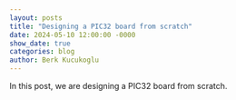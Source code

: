 ```yaml
---
layout: posts
title: "Designing a PIC32 board from scratch"
date: 2024-05-10 12:00:00 -0000
show_date: true
categories: blog
author: Berk Kucukoglu
---
```


In this post, we are designing a PIC32 board from scratch.